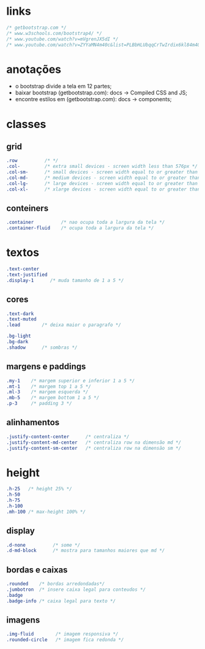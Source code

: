 # links 

~~~css
/* getbootstrap.com */
/* www.w3schools.com/bootstrap4/ */
/* www.youtube.com/watch?v=mVgrenJX5dI */
/* www.youtube.com/watch?v=ZYYaMN4m40c&list=PLBbHLUbqqCrTwIrdix6kl84m4OPE0JexR&index=3 */
~~~

# anotações

- o bootstrap divide a tela em 12 partes;
- baixar bootstrap (getbootstrap.com): docs -> Compiled CSS and JS;
- encontre estilos em (getbootstrap.com): docs -> components;

# classes 

## grid 

~~~css
.row          /* */
.col-         /* extra small devices - screen width less than 576px */
.col-sm-      /* small devices - screen width equal to or greater than 576px */
.col-md-      /* medium devices - screen width equal to or greater than 768px */
.col-lg-      /* large devices - screen width equal to or greater than 992px */
.col-xl-      /* xlarge devices - screen width equal to or greater than 1200px */
~~~

## conteiners

~~~css
.container          /* nao ocupa toda a largura da tela */
.container-fluid    /* ocupa toda a largura da tela */

~~~

# textos

~~~css
.text-center 
.text-justified
.display-1      /* muda tamanho de 1 a 5 */
~~~

## cores 

~~~css
.text-dark 
.text-muted 
.lead        /* deixa maior o paragrafo */

.bg-light
.bg-dark
.shadow      /* sombras */
~~~

## margens e paddings 

~~~css
.my-1    /* margem superior e inferior 1 a 5 */
.mt-1    /* margem top 1 a 5 */
.ml-3    /* margem esquerda */
.mb-5    /* margem bottom 1 a 5 */
.p-3     /* padding 3 */
~~~

## alinhamentos 

~~~css
.justify-content-center      /* centraliza */
.justify-content-md-center   /* centraliza row na dimensão md */
.justify-content-sm-center   /* centraliza row na dimensão sm */
~~~

# height

~~~css
.h-25   /* height 25% */
.h-50
.h-75
.h-100
.mh-100 /* max-height 100% */
~~~

## display 

~~~css
.d-none          /* some */
.d-md-block      /* mostra para tamanhos maiores que md */
~~~

## bordas e caixas

~~~css
.rounded    /* bordas arredondadas*/
.jumbotron  /* insere caixa legal para conteudos */
.badge
.badge-info /* caixa legal para texto */
~~~

## imagens

~~~css
.img-fluid        /* imagem responsiva */
.rounded-circle   /* imagem fica redonda */
~~~